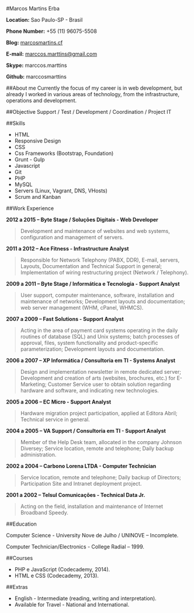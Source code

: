 #Marcos Martins Erba

**Location:** Sao Paulo-SP - Brasil

**Phone Number:** +55 (11) 96075-5508

**Blog:** [marcosmartins.cf](http://marcosmartins.cf)

**E-mail:** marccos.marttins@gmail.com

**Skype:** marccos.marttins

**Github:** marccosmarttins

##About me
Currently the focus of my career is in web development, but already I worked in various areas of technology, from the infrastructure, operations and development.

##Objective
Support / Test / Development / Coordination / Project IT

##Skills

* HTML
* Responsive Design
* CSS
* Css Frameworks (Bootstrap, Foundation)
* Grunt - Gulp
* Javascript
* Git
* PHP
* MySQL
* Servers (Linux, Vagrant, DNS, VHosts)
* Scrum and Kanban

##Work Experience

**2012 a 2015 – Byte Stage / Soluções Digitais - Web Developer**

> Development and maintenance of websites and web systems, configuration and management of servers.

**2011 a 2012 – Ace Fitness - Infrastructure Analyst**

> Responsible for Network Telephony (PABX, DDR), E-mail, servers, Layouts, Documentation and Technical Support in general; Implementation of wiring restructuring project (Network / Telephony).

**2009 a 2011 – Byte Stage / Informática e Tecnologia - Support Analyst**

> User support, computer maintenance, software, installation and maintenance of networks; Development layouts and documentation; web server management (WHM, cPanel, WHMCS).

**2007 a 2009 – Fast Solutions - Support Analyst**

> Acting in the area of payment card systems operating in the daily routines of database (SQL) and Unix systems; batch processes of approval, files, system functionality and product-specific parameterization; Development layouts and documentation.

**2006 a 2007 – XP Informática / Consultoria em TI - Systems Analyst**

> Design and implementation newsletter in remote dedicated server; Development and creation of arts (websites, brochures, etc.) for E-Marketing; Customer Service user to obtain solution regarding hardware and software, and indicating new technologies.

**2005 a 2006 – EC Micro - Support Analyst**

> Hardware migration project participation, applied at Editora Abril; Technical service in general.

**2004 a 2005 – VA Support / Consultoria em TI - Support Analyst**

> Member of the Help Desk team, allocated in the company Johnson Diversey; Service location, remote and telephone; Daily backup administration.

**2002 a 2004 – Carbono Lorena LTDA - Computer Technician**

> Service location, remote and telephone; Daily backup of Directors; Participation Site and Intranet deployment project.

**2001 a 2002 – Telsul Comunicações - Technical Data Jr.**

> Acting on the field, installation and maintenance of Internet Broadband Speedy.


##Education

Computer Science - University Nove de Julho / UNINOVE – Incomplete.

Computer Technician/Electronics - College Radial – 1999.


##Courses

* PHP e JavaScript (Codecademy, 2014).
* HTML e CSS (Codecademy, 2013).

##Extras

* English - Intermediate (reading, writing and interpretation).
* Available for Travel - National and International.







